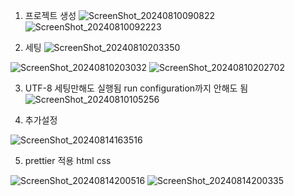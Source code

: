 1. 프로젝트 생성
 ![ScreenShot_20240810090822](https://github.com/user-attachments/assets/cee3e8e5-aed9-4458-8a2a-2b0fa8e7d839)
![ScreenShot_20240810092223](https://github.com/user-attachments/assets/960fb747-a6a5-470e-bdf7-951ba27e6a79)


2. 세팅
 ![ScreenShot_20240810203350](https://github.com/user-attachments/assets/34171b6c-c852-4e2d-b2d6-ba4773764d9b)

![ScreenShot_20240810203032](https://github.com/user-attachments/assets/3204595a-405f-4466-9a22-49903288a11f)
![ScreenShot_20240810202702](https://github.com/user-attachments/assets/4a732b89-fbc7-417f-b642-a2df122f64d9)

3. UTF-8 세팅만해도 실행됨 run configuration까지 안해도 됨
![ScreenShot_20240810105256](https://github.com/user-attachments/assets/68ac207c-1a11-44f0-b5c5-904b4cc99bf1)

4. 추가설정

![ScreenShot_20240814163516](https://github.com/user-attachments/assets/ec010a75-e37f-47c0-96ee-4d8e87732b72)

5. prettier 적용 html css

![ScreenShot_20240814200516](https://github.com/user-attachments/assets/65fc65ed-5746-4ff6-9990-9e8766881c96)
![ScreenShot_20240814200335](https://github.com/user-attachments/assets/3e8b1553-8e5a-4138-8dd9-15520de36f19)
